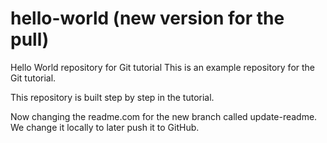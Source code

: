 # hello-world (new version for the pull)
Hello World repository for Git tutorial
This is an example repository for the Git tutorial.

This repository is built step by step in the tutorial.

Now changing the readme.com for the new branch called update-readme.
We change it locally to later push it to GitHub.
